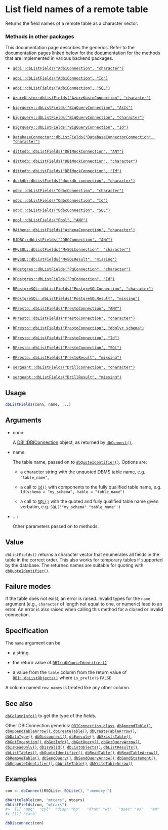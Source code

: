 # List field names of a remote table

Returns the field names of a remote table as a character vector.

### Methods in other packages

This documentation page describes the generics. Refer to the
documentation pages linked below for the documentation for the methods
that are implemented in various backend packages.

- [`adbi::dbListFields("AdbiConnection", "character")`](https://adbi.r-dbi.org/reference/AdbiConnection-class.html)

- [`adbi::dbListFields("AdbiConnection", "Id")`](https://adbi.r-dbi.org/reference/AdbiConnection-class.html)

- [`adbi::dbListFields("AdbiConnection", "SQL")`](https://adbi.r-dbi.org/reference/AdbiConnection-class.html)

- [`AzureKusto::dbListFields("AzureKustoConnection", "character")`](https://rdrr.io/pkg/AzureKusto/man/DBI_query.html)

- [`bigrquery::dbListFields("BigQueryConnection", "AsIs")`](https://bigrquery.r-dbi.org/reference/DBI.html)

- [`bigrquery::dbListFields("BigQueryConnection", "character")`](https://bigrquery.r-dbi.org/reference/DBI.html)

- [`bigrquery::dbListFields("BigQueryConnection", "Id")`](https://bigrquery.r-dbi.org/reference/DBI.html)

- [`DatabaseConnector::dbListFields("DatabaseConnectorConnection", "character")`](https://ohdsi.github.io/DatabaseConnector/reference/dbListFields-DatabaseConnectorConnection-character-method.html)

- [`dittodb::dbListFields("DBIMockConnection", "ANY")`](https://dittodb.jonkeane.com/reference/mock-db-methods.html)

- [`dittodb::dbListFields("DBIMockConnection", "character")`](https://dittodb.jonkeane.com/reference/mock-db-methods.html)

- [`dittodb::dbListFields("DBIMockConnection", "Id")`](https://dittodb.jonkeane.com/reference/mock-db-methods.html)

- [`duckdb::dbListFields("duckdb_connection", "character")`](https://r.duckdb.org/reference/duckdb_connection-class.html)

- [`odbc::dbListFields("OdbcConnection", "character")`](https://odbc.r-dbi.org/reference/OdbcConnection.html)

- [`odbc::dbListFields("OdbcConnection", "Id")`](https://odbc.r-dbi.org/reference/OdbcConnection.html)

- [`odbc::dbListFields("OdbcConnection", "SQL")`](https://odbc.r-dbi.org/reference/OdbcConnection.html)

- [`pool::dbListFields("Pool", "ANY")`](http://rstudio.github.io/pool/reference/DBI-wrap.md)

- [`RAthena::dbListFields("AthenaConnection", "character")`](https://dyfanjones.github.io/RAthena/reference/AthenaConnection.html)

- [`RJDBC::dbListFields("JDBCConnection", "ANY")`](https://rdrr.io/pkg/RJDBC/man/JDBCConnection-methods.html)

- [`RMySQL::dbListFields("MySQLConnection", "character")`](https://r-dbi.r-universe.dev/RMySQL/reference/dbReadTable.html)

- [`RMySQL::dbListFields("MySQLResult", "missing")`](https://r-dbi.r-universe.dev/RMySQL/reference/query.html)

- [`RPostgres::dbListFields("PqConnection", "character")`](https://rpostgres.r-dbi.org/reference/postgres-tables.html)

- [`RPostgres::dbListFields("PqConnection", "Id")`](https://rpostgres.r-dbi.org/reference/postgres-tables.html)

- [`RPostgreSQL::dbListFields("PostgreSQLConnection", "character")`](https://rdrr.io/pkg/RPostgreSQL/man/dbListTables-methods.html)

- [`RPostgreSQL::dbListFields("PostgreSQLResult", "missing")`](https://rdrr.io/pkg/RPostgreSQL/man/dbListTables-methods.html)

- [`RPresto::dbListFields("PrestoConnection", "ANY")`](https://rdrr.io/pkg/RPresto/man/PrestoConnection-class.html)

- [`RPresto::dbListFields("PrestoConnection", "character")`](https://rdrr.io/pkg/RPresto/man/PrestoConnection-class.html)

- [`RPresto::dbListFields("PrestoConnection", "dbplyr_schema")`](https://rdrr.io/pkg/RPresto/man/PrestoConnection-class.html)

- [`RPresto::dbListFields("PrestoConnection", "Id")`](https://rdrr.io/pkg/RPresto/man/PrestoConnection-class.html)

- [`RPresto::dbListFields("PrestoConnection", "SQL")`](https://rdrr.io/pkg/RPresto/man/PrestoConnection-class.html)

- [`RPresto::dbListFields("PrestoResult", "missing")`](https://rdrr.io/pkg/RPresto/man/PrestoResult-class.html)

- [`sergeant::dbListFields("DrillConnection", "character")`](https://rdrr.io/pkg/sergeant/man/DrillConnection-class.html)

- [`sergeant::dbListFields("DrillResult", "missing")`](https://rdrr.io/pkg/sergeant/man/DrillResult-class.html)

## Usage

``` r
dbListFields(conn, name, ...)
```

## Arguments

- conn:

  A
  [DBI::DBIConnection](https://dbi.r-dbi.org/dev/reference/DBIConnection-class.md)
  object, as returned by
  [`dbConnect()`](https://dbi.r-dbi.org/dev/reference/dbConnect.md).

- name:

  The table name, passed on to
  [`dbQuoteIdentifier()`](https://dbi.r-dbi.org/dev/reference/dbQuoteIdentifier.md).
  Options are:

  - a character string with the unquoted DBMS table name, e.g.
    `"table_name"`,

  - a call to [`Id()`](https://dbi.r-dbi.org/dev/reference/Id.md) with
    components to the fully qualified table name, e.g.
    `Id(schema = "my_schema", table = "table_name")`

  - a call to [`SQL()`](https://dbi.r-dbi.org/dev/reference/SQL.md) with
    the quoted and fully qualified table name given verbatim, e.g.
    `SQL('"my_schema"."table_name"')`

- ...:

  Other parameters passed on to methods.

## Value

`dbListFields()` returns a character vector that enumerates all fields
in the table in the correct order. This also works for temporary tables
if supported by the database. The returned names are suitable for
quoting with
[`dbQuoteIdentifier()`](https://dbi.r-dbi.org/dev/reference/dbQuoteIdentifier.md).

## Failure modes

If the table does not exist, an error is raised. Invalid types for the
`name` argument (e.g., `character` of length not equal to one, or
numeric) lead to an error. An error is also raised when calling this
method for a closed or invalid connection.

## Specification

The `name` argument can be

- a string

- the return value of
  [`DBI::dbQuoteIdentifier()`](https://dbi.r-dbi.org/dev/reference/dbQuoteIdentifier.md)

- a value from the `table` column from the return value of
  [`DBI::dbListObjects()`](https://dbi.r-dbi.org/dev/reference/dbListObjects.md)
  where `is_prefix` is `FALSE`

A column named `row_names` is treated like any other column.

## See also

[`dbColumnInfo()`](https://dbi.r-dbi.org/dev/reference/dbColumnInfo.md)
to get the type of the fields.

Other DBIConnection generics:
[`DBIConnection-class`](https://dbi.r-dbi.org/dev/reference/DBIConnection-class.md),
[`dbAppendTable()`](https://dbi.r-dbi.org/dev/reference/dbAppendTable.md),
[`dbAppendTableArrow()`](https://dbi.r-dbi.org/dev/reference/dbAppendTableArrow.md),
[`dbCreateTable()`](https://dbi.r-dbi.org/dev/reference/dbCreateTable.md),
[`dbCreateTableArrow()`](https://dbi.r-dbi.org/dev/reference/dbCreateTableArrow.md),
[`dbDataType()`](https://dbi.r-dbi.org/dev/reference/dbDataType.md),
[`dbDisconnect()`](https://dbi.r-dbi.org/dev/reference/dbDisconnect.md),
[`dbExecute()`](https://dbi.r-dbi.org/dev/reference/dbExecute.md),
[`dbExistsTable()`](https://dbi.r-dbi.org/dev/reference/dbExistsTable.md),
[`dbGetException()`](https://dbi.r-dbi.org/dev/reference/dbGetException.md),
[`dbGetInfo()`](https://dbi.r-dbi.org/dev/reference/dbGetInfo.md),
[`dbGetQuery()`](https://dbi.r-dbi.org/dev/reference/dbGetQuery.md),
[`dbGetQueryArrow()`](https://dbi.r-dbi.org/dev/reference/dbGetQueryArrow.md),
[`dbIsReadOnly()`](https://dbi.r-dbi.org/dev/reference/dbIsReadOnly.md),
[`dbIsValid()`](https://dbi.r-dbi.org/dev/reference/dbIsValid.md),
[`dbListObjects()`](https://dbi.r-dbi.org/dev/reference/dbListObjects.md),
[`dbListResults()`](https://dbi.r-dbi.org/dev/reference/dbListResults.md),
[`dbListTables()`](https://dbi.r-dbi.org/dev/reference/dbListTables.md),
[`dbQuoteIdentifier()`](https://dbi.r-dbi.org/dev/reference/dbQuoteIdentifier.md),
[`dbReadTable()`](https://dbi.r-dbi.org/dev/reference/dbReadTable.md),
[`dbReadTableArrow()`](https://dbi.r-dbi.org/dev/reference/dbReadTableArrow.md),
[`dbRemoveTable()`](https://dbi.r-dbi.org/dev/reference/dbRemoveTable.md),
[`dbSendQuery()`](https://dbi.r-dbi.org/dev/reference/dbSendQuery.md),
[`dbSendQueryArrow()`](https://dbi.r-dbi.org/dev/reference/dbSendQueryArrow.md),
[`dbSendStatement()`](https://dbi.r-dbi.org/dev/reference/dbSendStatement.md),
[`dbUnquoteIdentifier()`](https://dbi.r-dbi.org/dev/reference/dbUnquoteIdentifier.md),
[`dbWriteTable()`](https://dbi.r-dbi.org/dev/reference/dbWriteTable.md),
[`dbWriteTableArrow()`](https://dbi.r-dbi.org/dev/reference/dbWriteTableArrow.md)

## Examples

``` r
con <- dbConnect(RSQLite::SQLite(), ":memory:")

dbWriteTable(con, "mtcars", mtcars)
dbListFields(con, "mtcars")
#>  [1] "mpg"  "cyl"  "disp" "hp"   "drat" "wt"   "qsec" "vs"   "am"   "gear"
#> [11] "carb"

dbDisconnect(con)
```
